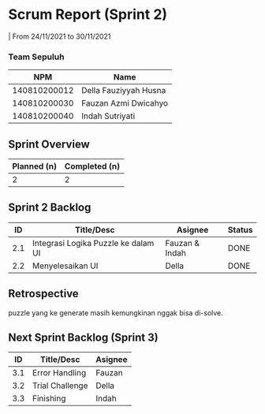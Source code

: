 # Scrum Report (Sprint 2)

| From 24/11/2021 to 30/11/2021

### Team Sepuluh

| NPM          | Name                  |
| ------------ | --------------------- |
| 140810200012 | Della Fauziyyah Husna |
| 140810200030 | Fauzan Azmi Dwicahyo  |
| 140810200040 | Indah Sutriyati       |

## Sprint Overview

| Planned (n) | Completed (n) |
| ----------- | ------------- |
| 2           | 2             |

## Sprint 2 Backlog

| ID  | Title/Desc      | Asignee  | Status |
| --- | --------------- | -------- | ------ |
| 2.1 | Integrasi Logika Puzzle ke dalam UI | Fauzan & Indah | DONE   |
| 2.2 | Menyelesaikan UI     | Della | DONE |

## Retrospective

puzzle yang ke generate masih kemungkinan nggak bisa di-solve.

## Next Sprint Backlog (Sprint 3)

| ID  | Title/Desc      | Asignee  |
| --- | --------------- | -------- |
| 3.1 | Error Handling | Fauzan |
| 3.2 | Trial Challenge | Della |
| 3.3 | Finishing | Indah |

